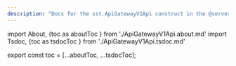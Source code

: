 ```yaml
---
description: "Docs for the sst.ApiGatewayV1Api construct in the @serverless-stack/resources package"
---
```

import About, {toc as aboutToc } from './ApiGatewayV1Api.about.md'
import Tsdoc, {toc as tsdocToc } from './ApiGatewayV1Api.tsdoc.md'

<About />
<Tsdoc />

export const toc = [...aboutToc, ...tsdocToc];
